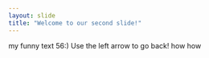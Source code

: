 ```yaml
---
layout: slide
title: "Welcome to our second slide!"
---
```

my funny text 56:)
Use the left arrow to go back!
how how
